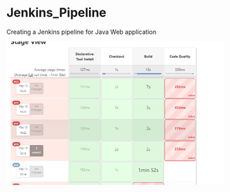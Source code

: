 # Jenkins_Pipeline
Creating a Jenkins pipeline for Java Web application

![This is an image](https://github.com/lijozech-12/Jenkins_Pipeline/blob/main/Images/Jenkins%20image.png)
